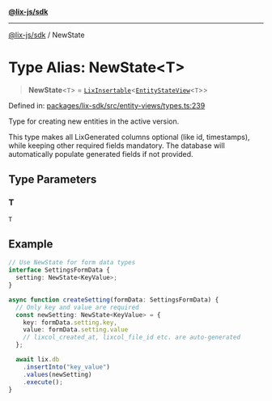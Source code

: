 [**@lix-js/sdk**](../README.md)

***

[@lix-js/sdk](../README.md) / NewState

# Type Alias: NewState\<T\>

> **NewState**\<`T`\> = [`LixInsertable`](LixInsertable.md)\<[`EntityStateView`](EntityStateView.md)\<`T`\>\>

Defined in: [packages/lix-sdk/src/entity-views/types.ts:239](https://github.com/opral/monorepo/blob/3025726c2bce8185b41ef0b1b2f7cc069ebcf2b0/packages/lix-sdk/src/entity-views/types.ts#L239)

Type for creating new entities in the active version.

This type makes all LixGenerated columns optional (like id, timestamps),
while keeping other required fields mandatory. The database will
automatically populate generated fields if not provided.

## Type Parameters

### T

`T`

## Example

```typescript
// Use NewState for form data types
interface SettingsFormData {
  setting: NewState<KeyValue>;
}

async function createSetting(formData: SettingsFormData) {
  // Only key and value are required
  const newSetting: NewState<KeyValue> = {
    key: formData.setting.key,
    value: formData.setting.value
    // lixcol_created_at, lixcol_file_id etc. are auto-generated
  };

  await lix.db
    .insertInto("key_value")
    .values(newSetting)
    .execute();
}
```
